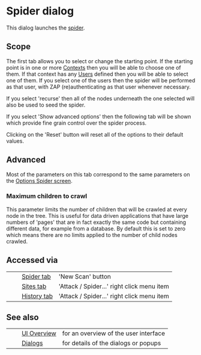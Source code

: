 # Spider dialog #

This dialog launches the [spider][].


## Scope ##

The first tab allows you to select or change the starting point.
If the starting point is in one or more [Contexts][] then you will be able to choose one of them.
If that context has any [Users][] defined then you will be able to select one of them.
If you select one of the users then the spider will be performed as that user, with ZAP (re)authenticating as that user whenever necessary.

If you select 'recurse' then all of the nodes underneath the one selected will also be used to seed the spider.

If you select 'Show advanced options' then the following tab will be shown which provide fine grain control over the spider process.

Clicking on the 'Reset' button will reset all of the options to their default values.

## Advanced ##

Most of the parameters on this tab correspond to the same parameters on the [Options Spider screen][].


### Maximum children to crawl ###

This parameter limits the number of children that will be crawled at every node in the tree.
This is useful for data driven applications that have large numbers of 'pages' that are in fact exactly the same code but containing different data, for example from a database.
By default this is set to zero which means there are no limits applied to the number of child nodes crawled.

## Accessed via ##

<table> 
 <tbody>
  <tr>
   <td>&nbsp;&nbsp;&nbsp;&nbsp;</td>
   <td><a href="HelpUiTabsSpider" rel="nofollow">Spider tab</a></td>
   <td>'New Scan' button</td>
  </tr> 
  <tr>
   <td>&nbsp;&nbsp;&nbsp;&nbsp;</td>
   <td><a href="HelpUiTabsSites" rel="nofollow">Sites tab</a></td>
   <td>'Attack / Spider...' right click menu item</td>
  </tr> 
  <tr>
   <td>&nbsp;&nbsp;&nbsp;&nbsp;</td>
   <td><a href="HelpUiTabsHistory" rel="nofollow">History tab</a></td>
   <td>'Attack / Spider...' right click menu item</td>
  </tr> 
 </tbody>
</table>

## See also ##

<table> 
 <tbody>
  <tr>
   <td>&nbsp;&nbsp;&nbsp;&nbsp;</td>
   <td> <a href="HelpUiOverview" rel="nofollow">UI Overview</a></td>
   <td>for an overview of the user interface</td>
  </tr> 
  <tr>
   <td>&nbsp;&nbsp;&nbsp;&nbsp;</td>
   <td> <a href="HelpUiDialogsDialogs" rel="nofollow">Dialogs</a></td>
   <td>for details of the dialogs or popups </td>
  </tr> 
 </tbody>
</table>


[spider]: HelpStartConceptsSpider
[Contexts]: HelpStartConceptsContexts
[Users]: HelpStartConceptsUsers
[Options Spider screen]: HelpUiDialogsOptionsSpider